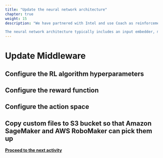 ```yaml
---
title: "Update the neural network architecture"
chapter: true
weight: 15
description: "We have partnered with Intel and use Coach as reinforcement learning framework. Furthermore, we are using Tensorflow as our deep learning framework.

The neural network architecture typically includes an input embedder, middleware, and an output head, see descriptions here. In this section we are interested in changing the middleware."
---
```


# Update Middleware

## Configure the RL algorithm hyperparameters

## Configure the reward function

## Configure the action space

## Copy custom files to S3 bucket so that Amazon SageMaker and AWS RoboMaker can pick them up



**[Proceed to the next activity](../martiandetector/)**
